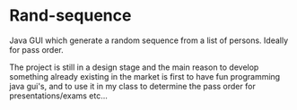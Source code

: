# Rand-sequence
Java GUI which generate a random sequence from a list of persons. Ideally for pass order.

The project is still in a design stage and the main reason to develop something already existing in the market is  first to have fun programming java gui's, and to use it in my class to determine the pass order for presentations/exams etc...
